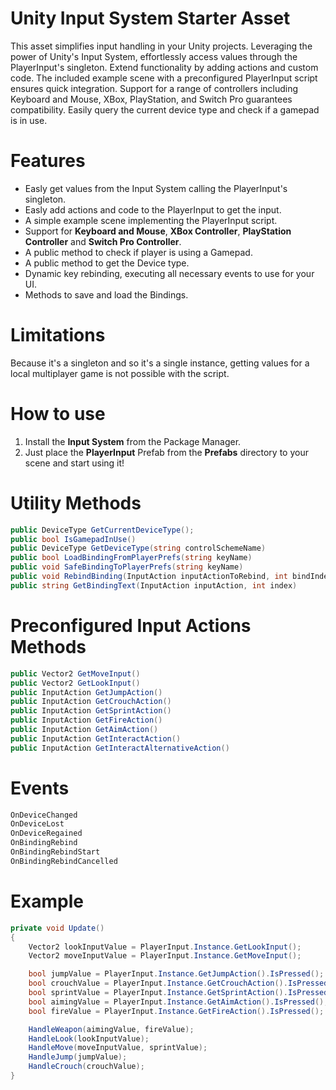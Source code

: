 # Unity Input System Starter Asset
This asset simplifies input handling in your Unity projects. Leveraging the power of Unity's Input System, effortlessly access values through the PlayerInput's singleton. Extend functionality by adding actions and custom code. The included example scene with a preconfigured PlayerInput script ensures quick integration. Support for a range of controllers including Keyboard and Mouse, XBox, PlayStation, and Switch Pro guarantees compatibility. Easily query the current device type and check if a gamepad is in use.

# Features
* Easly get values from the Input System calling the PlayerInput's singleton.
* Easly add actions and code to the PlayerInput to get the input.
* A simple example scene implementing the PlayerInput script.
* Support for **Keyboard and Mouse**, **XBox Controller**, **PlayStation Controller** and **Switch Pro Controller**.
* A public method to check if player is using a Gamepad.
* A public method to get the Device type.
* Dynamic key rebinding, executing all necessary events to use for your UI.
* Methods to save and load the Bindings.

# Limitations
Because it's a singleton and so it's a single instance, getting values for a local multiplayer game is not possible with the script.

# How to use
1. Install the **Input System** from the Package Manager.
2. Just place the **PlayerInput** Prefab from the **Prefabs** directory to your scene and start using it!

# Utility Methods
```csharp
public DeviceType GetCurrentDeviceType();
public bool IsGamepadInUse()
public DeviceType GetDeviceType(string controlSchemeName)
public bool LoadBindingFromPlayerPrefs(string keyName)
public void SafeBindingToPlayerPrefs(string keyName)
public void RebindBinding(InputAction inputActionToRebind, int bindIndex)
public string GetBindingText(InputAction inputAction, int index)
```
# Preconfigured Input Actions Methods
```csharp
public Vector2 GetMoveInput()
public Vector2 GetLookInput()
public InputAction GetJumpAction()
public InputAction GetCrouchAction()
public InputAction GetSprintAction()
public InputAction GetFireAction()
public InputAction GetAimAction()
public InputAction GetInteractAction()
public InputAction GetInteractAlternativeAction()
```

# Events
```csharp
OnDeviceChanged
OnDeviceLost
OnDeviceRegained
OnBindingRebind
OnBindingRebindStart
OnBindingRebindCancelled
```

# Example
```csharp
private void Update()
{
    Vector2 lookInputValue = PlayerInput.Instance.GetLookInput();
    Vector2 moveInputValue = PlayerInput.Instance.GetMoveInput();

    bool jumpValue = PlayerInput.Instance.GetJumpAction().IsPressed();
    bool crouchValue = PlayerInput.Instance.GetCrouchAction().IsPressed();
    bool sprintValue = PlayerInput.Instance.GetSprintAction().IsPressed();
    bool aimingValue = PlayerInput.Instance.GetAimAction().IsPressed();
    bool fireValue = PlayerInput.Instance.GetFireAction().IsPressed();

    HandleWeapon(aimingValue, fireValue);
    HandleLook(lookInputValue);
    HandleMove(moveInputValue, sprintValue);
    HandleJump(jumpValue);
    HandleCrouch(crouchValue);
}

```
